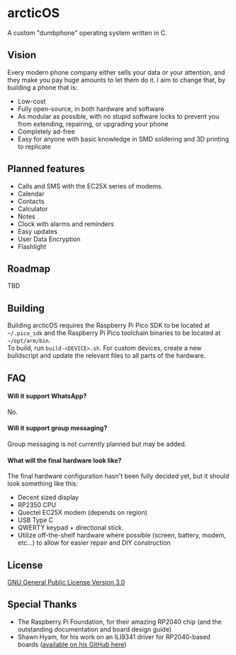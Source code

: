 # arcticOS

A custom "dumbphone" operating system written in C.

## Vision

Every modern phone company either sells your data or your attention, and they make you pay huge amounts to let them do it. I aim to change that, by building a phone that is:
- Low-cost
- Fully open-source, in both hardware and software
- As modular as possible, with no stupid software locks to prevent you from extending, repairing, or upgrading your phone
- Completely ad-free
- Easy for anyone with basic knowledge in SMD soldering and 3D printing to replicate
  
## Planned features
- Calls and SMS with the EC25X series of modems.
- Calendar
- Contacts
- Calculator
- Notes
- Clock with alarms and reminders
- Easy updates
- User Data Encryption
- Flashlight

## Roadmap

TBD

## Building

Building arcticOS requires the Raspberry Pi Pico SDK to be located at `~/.pico_sdk` and the Raspberry Pi Pico toolchain binaries to be located at `~/opt/arm/bin`.  
To build, run `build-<DEVICE>.sh`. For custom devices, create a new buildscript and update the relevant files to all parts of the hardware.

## FAQ

#### Will it support WhatsApp?

No.

#### Will it support group messaging?

Group messaging is not currently planned but may be added.

#### What will the final hardware look like?

The final hardware configuration hasn't been fully decided yet, but it should look something like this:
- Decent sized display
- RP2350 CPU
- Quectel EC25X modem (depends on region)
- USB Type C
- QWERTY keypad + directional stick.
- Utilize off-the-shelf hardware where possible (screen, battery, modem, etc...) to allow for easier repair and DIY construction

## License

[GNU General Public License Version 3.0](https://choosealicense.com/licenses/gpl-3.0/)

## Special Thanks
- The Raspberry Pi Foundation, for their amazing RP2040 chip (and the outstanding documentation and board design guide)
- Shawn Hyam, for his work on an ILI9341 driver for RP2040-based boards ([available on his GitHub here](https://github.com/shawnhyam/pico/tree/main/ili9341))
